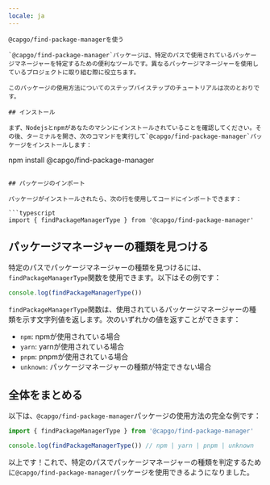 ```yaml
---
locale: ja
---
```


```
@capgo/find-package-managerを使う

`@capgo/find-package-manager`パッケージは、特定のパスで使用されているパッケージマネージャーを特定するための便利なツールです。異なるパッケージマネージャーを使用しているプロジェクトに取り組む際に役立ちます。

このパッケージの使用方法についてのステップバイステップのチュートリアルは次のとおりです。

## インストール

まず、Nodejsとnpmがあなたのマシンにインストールされていることを確認してください。その後、ターミナルを開き、次のコマンドを実行して`@capgo/find-package-manager`パッケージをインストールします：

```
npm install @capgo/find-package-manager
```

## パッケージのインポート

パッケージがインストールされたら、次の行を使用してコードにインポートできます：

```typescript
import { findPackageManagerType } from '@capgo/find-package-manager'
```

## パッケージマネージャーの種類を見つける

特定のパスでパッケージマネージャーの種類を見つけるには、`findPackageManagerType`関数を使用できます。以下はその例です：

```typescript
console.log(findPackageManagerType())
```

`findPackageManagerType`関数は、使用されているパッケージマネージャーの種類を示す文字列値を返します。次のいずれかの値を返すことができます：

- `npm`: npmが使用されている場合
- `yarn`: yarnが使用されている場合
- `pnpm`: pnpmが使用されている場合
- `unknown`: パッケージマネージャーの種類が特定できない場合

## 全体をまとめる

以下は、`@capgo/find-package-manager`パッケージの使用方法の完全な例です：

```typescript
import { findPackageManagerType } from '@capgo/find-package-manager'

console.log(findPackageManagerType()) // npm | yarn | pnpm | unknown
```

以上です！これで、特定のパスでパッケージマネージャーの種類を判定するために`@capgo/find-package-manager`パッケージを使用できるようになりました。
```